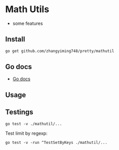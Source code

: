 # Math Utils

- some features

## Install

```bash
go get github.com/zhangyiming748/pretty/mathutil
```

## Go docs

- [Go docs](https://pkg.go.dev/github.com/zhangyiming748/pretty/mathutil)

## Usage


## Testings

```shell
go test -v ./mathutil/...
```

Test limit by regexp:

```shell
go test -v -run ^TestSetByKeys ./mathutil/...
```
